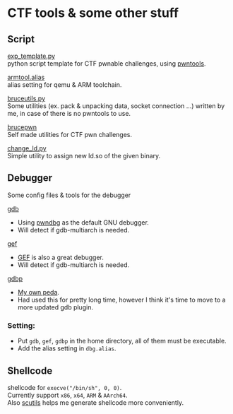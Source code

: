 # CTF tools & some other stuff
## Script
[exp_template.py](https://github.com/bruce30262/CTF/blob/master/script/exp_template.py)  
python script template for CTF pwnable challenges, using [pwntools](https://github.com/Gallopsled/pwntools).  

[armtool.alias](https://github.com/bruce30262/CTF/blob/master/script/armtool.alias)  
alias setting for qemu & ARM toolchain.

[bruceutils.py](https://github.com/bruce30262/CTF/blob/master/script/bruceutils.py)  
Some utilities (ex. pack & unpacking data, socket connection ...) written by me, in case of there is no pwntools to use.  

[brucepwn](https://github.com/bruce30262/CTF/blob/master/script/brucepwn/brucepwn/brucepwn.py)  
Self made utilities for CTF pwn challenges.  

[change_ld.py](https://github.com/bruce30262/CTF/blob/master/script/change_ld.py)  
Simple utility to assign new ld.so of the given binary.

## Debugger
Some config files & tools for the debugger  
  
[gdb](https://github.com/bruce30262/CTF/blob/master/debugger/gdb)  
* Using [pwndbg](https://github.com/pwndbg/pwndbg) as the default GNU debugger.  
* Will detect if gdb-multiarch is needed.

[gef](https://github.com/bruce30262/CTF/blob/master/debugger/gef)  
* [GEF](https://github.com/hugsy/gef) is also a great debugger.  
* Will detect if gdb-multiarch is needed. 

[gdbp](https://github.com/bruce30262/CTF/blob/master/debugger/gdbp)  
* [My own peda](https://github.com/bruce30262/peda).  
* Had used this for pretty long time, however I think it's time to move to a more updated gdb plugin.

### Setting:  
* Put `gdb`, `gef`, `gdbp` in the home directory, all of them must be executable.  
* Add the alias setting in `dbg.alias`.

## Shellcode
 shellcode for `execve("/bin/sh", 0, 0)`.  
 Currently support `x86`, `x64`, `ARM` & `AArch64`.  
 Also [scutils](https://github.com/bruce30262/CTF/tree/master/shellcode/utils) helps me generate shellcode more conveniently.
